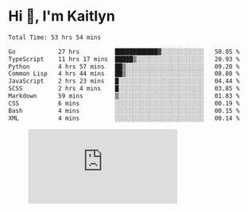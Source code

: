 # Hi 👋, I'm Kaitlyn
<!--START_SECTION:waka-->

```txt
Total Time: 53 hrs 54 mins

Go            27 hrs          ████████████▓░░░░░░░░░░░░   50.05 %
TypeScript    11 hrs 17 mins  █████▒░░░░░░░░░░░░░░░░░░░   20.93 %
Python        4 hrs 57 mins   ██▒░░░░░░░░░░░░░░░░░░░░░░   09.20 %
Common Lisp   4 hrs 44 mins   ██▒░░░░░░░░░░░░░░░░░░░░░░   08.80 %
JavaScript    2 hrs 23 mins   █░░░░░░░░░░░░░░░░░░░░░░░░   04.44 %
SCSS          2 hrs 4 mins    █░░░░░░░░░░░░░░░░░░░░░░░░   03.85 %
Markdown      59 mins         ▒░░░░░░░░░░░░░░░░░░░░░░░░   01.83 %
CSS           6 mins          ░░░░░░░░░░░░░░░░░░░░░░░░░   00.19 %
Bash          4 mins          ░░░░░░░░░░░░░░░░░░░░░░░░░   00.15 %
XML           4 mins          ░░░░░░░░░░░░░░░░░░░░░░░░░   00.14 %
```

<!--END_SECTION:waka-->

<figure><embed src="https://wakatime.com/share/@018d58bc-3d22-46c9-b2d7-4ed36fb8172d/243b5d9b-77cd-4133-89ff-dcc8f225fa18.svg"></embed></figure>
